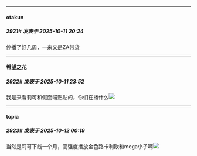 ﻿
*****

####  otakun  
##### 2921#       发表于 2025-10-11 20:24

停播了好几周，一来又是ZA带货


*****

####  希望之花  
##### 2922#       发表于 2025-10-11 23:52

我是来看莉可和假面喵贴贴的，你们在播什么<img src="https://static.stage1st.com/image/smiley/face2017/130.png" referrerpolicy="no-referrer">


*****

####  topia  
##### 2923#       发表于 2025-10-12 00:19

当然是莉可下线一个月，高强度播放金色路卡利欧和mega小子啊<img src="https://static.stage1st.com/image/smiley/face2017/165.png" referrerpolicy="no-referrer">

